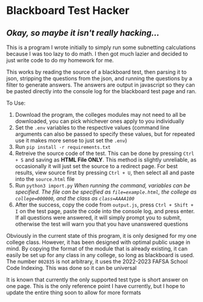 # Blackboard Test Hacker
## *Okay, so maybe it isn't really hacking...* ##

This is a program I wrote initially to simply run some subnetting calculations because I was too lazy to do math.
I then got much lazier and decided to just write code to do my homework for me.

This works by reading the source of a blackboard test, then parsing it to json, stripping the questions from the json,
and running the questions by a filter to generate answers. The answers are output in javascript so they can be pasted
directly into the console log for the blackboard test page and ran.

To Use:
1. Download the program, the colleges modules may not need to all be downloaded, you can pick whichever ones apply to you individually
2. Set the `.env` variables to the respective values (command line arguments can also be passed to specify these values, but for repeated use it makes more sense to just set the `.env`)
3. Run `pip install -r requirements.txt`
4. Retreive the source code of the test. This can be done by pressing `Ctrl + S` and saving as **HTML File ONLY**. This method is slightly unreliable, as occasionally it will just set the source to a redirect page. For best results, view source first by pressing `Ctrl + U`, then select all and paste into the `source.html` file
5. Run `python3 import.py`
*When running the command, variables can be specified. The file can be specified as `file=example.html`, the college as `college=000000`, and the class as `class=AAAA100`*
6. After the success, copy the code from `output.js`, press `Ctrl + Shift + I` on the test page, paste the code into the console log, and press enter. If all questions were answered, it will simply prompt you to submit, otherwise the test will warn you that you have unanswered questions

Obviously in the current state of this program, it is only designed for my one college class. However, it has been designed with optimal public usage in mind. By copying the format of the module that is already existing, it can easily be set up for any class in any college, so long as blackboard is used. The number `002835` is not arbitrary, it uses the 2022-2023 FAFSA School Code Indexing. This was done so it can be universal

It is known that currently the only supported test type is short answer on one page. This is the only reference point I have currently, but I hope to update the entire thing soon to allow for more formats
 
